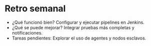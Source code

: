 # Retro semanal

- ¿Qué funcionó bien? Configurar y ejecutar pipelines en Jenkins.
- ¿Qué se puede mejorar? Integrar pruebas más completas y notificaciones.
- Tareas pendientes: Explorar el uso de agentes y nodos esclavos.
